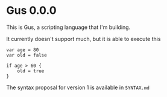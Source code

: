 # Gus 0.0.0

This is Gus, a scripting language that I'm building.

It currently doesn't support much, but it is able to execute this

```
var age = 80
var old = false

if age > 60 {
    old = true
}
```

The syntax proposal for version 1 is available in `SYNTAX.md`